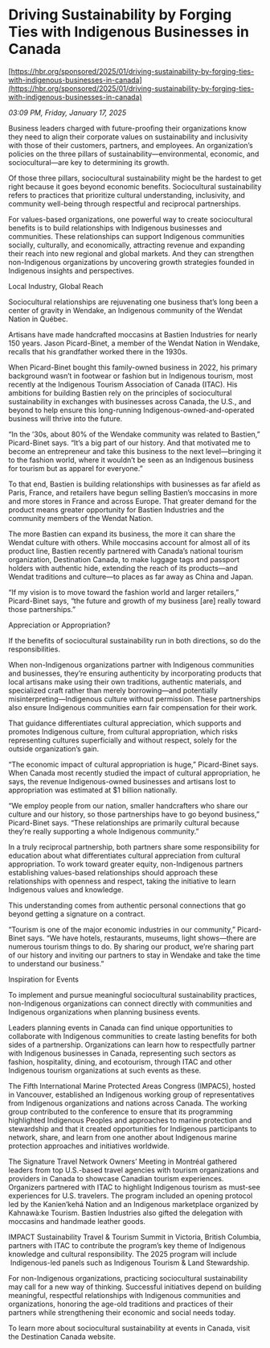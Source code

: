 # Driving Sustainability by Forging Ties with Indigenous Businesses in Canada

[https://hbr.org/sponsored/2025/01/driving-sustainability-by-forging-ties-with-indigenous-businesses-in-canada](https://hbr.org/sponsored/2025/01/driving-sustainability-by-forging-ties-with-indigenous-businesses-in-canada)

*03:09 PM, Friday, January 17, 2025*

Business leaders charged with future-proofing their organizations know they need to align their corporate values on sustainability and inclusivity with those of their customers, partners, and employees. An organization’s policies on the three pillars of sustainability—environmental, economic, and sociocultural—are key to determining its growth.

Of those three pillars, sociocultural sustainability might be the hardest to get right because it goes beyond economic benefits. Sociocultural sustainability refers to practices that prioritize cultural understanding, inclusivity, and community well-being through respectful and reciprocal partnerships.

For values-based organizations, one powerful way to create sociocultural benefits is to build relationships with Indigenous businesses and communities. These relationships can support Indigenous communities socially, culturally, and economically, attracting revenue and expanding their reach into new regional and global markets. And they can strengthen non-Indigenous organizations by uncovering growth strategies founded in Indigenous insights and perspectives.

Local Industry, Global Reach

Sociocultural relationships are rejuvenating one business that’s long been a center of gravity in Wendake, an Indigenous community of the Wendat Nation in Québec.

Artisans have made handcrafted moccasins at Bastien Industries for nearly 150 years. Jason Picard-Binet, a member of the Wendat Nation in Wendake, recalls that his grandfather worked there in the 1930s.

When Picard-Binet bought this family-owned business in 2022, his primary background wasn’t in footwear or fashion but in Indigenous tourism, most recently at the Indigenous Tourism Association of Canada (ITAC). His ambitions for building Bastien rely on the principles of sociocultural sustainability in exchanges with businesses across Canada, the U.S., and beyond to help ensure this long-running Indigenous-owned-and-operated business will thrive into the future.

“In the ’30s, about 80% of the Wendake community was related to Bastien,” Picard-Binet says. “It’s a big part of our history. And that motivated me to become an entrepreneur and take this business to the next level—bringing it to the fashion world, where it wouldn’t be seen as an Indigenous business for tourism but as apparel for everyone.”

To that end, Bastien is building relationships with businesses as far afield as Paris, France, and retailers have begun selling Bastien’s moccasins in more and more stores in France and across Europe. That greater demand for the product means greater opportunity for Bastien Industries and the community members of the Wendat Nation.

The more Bastien can expand its business, the more it can share the Wendat culture with others. While moccasins account for almost all of its product line, Bastien recently partnered with Canada’s national tourism organization, Destination Canada, to make luggage tags and passport holders with authentic hide, extending the reach of its products—and Wendat traditions and culture—to places as far away as China and Japan.

“If my vision is to move toward the fashion world and larger retailers,” Picard-Binet says, “the future and growth of my business [are] really toward those partnerships.”

Appreciation or Appropriation?

If the benefits of sociocultural sustainability run in both directions, so do the responsibilities.

When non-Indigenous organizations partner with Indigenous communities and businesses, they’re ensuring authenticity by incorporating products that local artisans make using their own traditions, authentic materials, and specialized craft rather than merely borrowing—and potentially misinterpreting—Indigenous culture without permission. These partnerships also ensure Indigenous communities earn fair compensation for their work.

That guidance differentiates cultural appreciation, which supports and promotes Indigenous culture, from cultural appropriation, which risks representing cultures superficially and without respect, solely for the outside organization’s gain.

“The economic impact of cultural appropriation is huge,” Picard-Binet says. When Canada most recently studied the impact of cultural appropriation, he says, the revenue Indigenous-owned businesses and artisans lost to appropriation was estimated at $1 billion nationally.

“We employ people from our nation, smaller handcrafters who share our culture and our history, so those partnerships have to go beyond business,” Picard-Binet says. “These relationships are primarily cultural because they’re really supporting a whole Indigenous community.”

In a truly reciprocal partnership, both partners share some responsibility for education about what differentiates cultural appreciation from cultural appropriation. To work toward greater equity, non-Indigenous partners establishing values-based relationships should approach these relationships with openness and respect, taking the initiative to learn Indigenous values and knowledge.

This understanding comes from authentic personal connections that go beyond getting a signature on a contract.

“Tourism is one of the major economic industries in our community,” Picard-Binet says. “We have hotels, restaurants, museums, light shows—there are numerous tourism things to do. By sharing our product, we’re sharing part of our history and inviting our partners to stay in Wendake and take the time to understand our business.”

Inspiration for Events

To implement and pursue meaningful sociocultural sustainability practices, non-Indigenous organizations can connect directly with communities and Indigenous organizations when planning business events.

Leaders planning events in Canada can find unique opportunities to collaborate with Indigenous communities to create lasting benefits for both sides of a partnership. Organizations can learn how to respectfully partner with Indigenous businesses in Canada, representing such sectors as fashion, hospitality, dining, and ecotourism, through ITAC and other Indigenous tourism organizations at such events as these.

The Fifth International Marine Protected Areas Congress (IMPAC5), hosted in Vancouver, established an Indigenous working group of representatives from Indigenous organizations and nations across Canada. The working group contributed to the conference to ensure that its programming highlighted Indigenous Peoples and approaches to marine protection and stewardship and that it created opportunities for Indigenous participants to network, share, and learn from one another about Indigenous marine protection approaches and initiatives worldwide.

The Signature Travel Network Owners’ Meeting in Montréal gathered leaders from top U.S.-based travel agencies with tourism organizations and providers in Canada to showcase Canadian tourism experiences. Organizers partnered with ITAC to highlight Indigenous tourism as must-see experiences for U.S. travelers. The program included an opening protocol led by the Kanien’kehá Nation and an Indigenous marketplace organized by Kahnawà:ke Tourism. Bastien Industries also gifted the delegation with moccasins and handmade leather goods.

IMPACT Sustainability Travel & Tourism Summit in Victoria, British Columbia, partners with ITAC to contribute the program’s key theme of Indigenous knowledge and cultural responsibility. The 2025 program will include  Indigenous-led panels such as Indigenous Tourism & Land Stewardship.

For non-Indigenous organizations, practicing sociocultural sustainability may call for a new way of thinking. Successful initiatives depend on building meaningful, respectful relationships with Indigenous communities and organizations, honoring the age-old traditions and practices of their partners while strengthening their economic and social needs today.

To learn more about sociocultural sustainability at events in Canada, visit the Destination Canada website.

